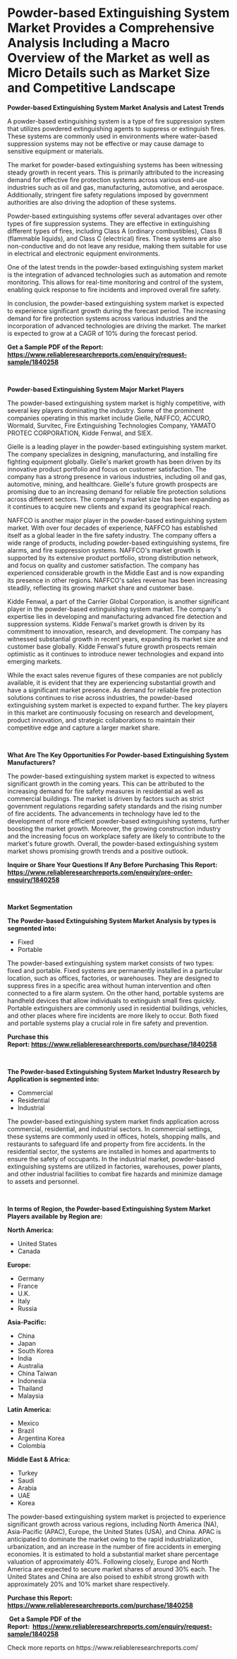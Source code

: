 <p><h1>Powder-based Extinguishing System Market Provides a Comprehensive Analysis Including a Macro Overview of the Market as well as Micro Details such as Market Size and Competitive Landscape</h1></p><p><strong>Powder-based Extinguishing System Market Analysis and Latest Trends</strong></p>
<p><p>A powder-based extinguishing system is a type of fire suppression system that utilizes powdered extinguishing agents to suppress or extinguish fires. These systems are commonly used in environments where water-based suppression systems may not be effective or may cause damage to sensitive equipment or materials.</p><p>The market for powder-based extinguishing systems has been witnessing steady growth in recent years. This is primarily attributed to the increasing demand for effective fire protection systems across various end-use industries such as oil and gas, manufacturing, automotive, and aerospace. Additionally, stringent fire safety regulations imposed by government authorities are also driving the adoption of these systems.</p><p>Powder-based extinguishing systems offer several advantages over other types of fire suppression systems. They are effective in extinguishing different types of fires, including Class A (ordinary combustibles), Class B (flammable liquids), and Class C (electrical) fires. These systems are also non-conductive and do not leave any residue, making them suitable for use in electrical and electronic equipment environments.</p><p>One of the latest trends in the powder-based extinguishing system market is the integration of advanced technologies such as automation and remote monitoring. This allows for real-time monitoring and control of the system, enabling quick response to fire incidents and improved overall fire safety.</p><p>In conclusion, the powder-based extinguishing system market is expected to experience significant growth during the forecast period. The increasing demand for fire protection systems across various industries and the incorporation of advanced technologies are driving the market. The market is expected to grow at a CAGR of 10% during the forecast period.</p></p>
<p><strong>Get a Sample PDF of the Report:&nbsp; <a href="https://www.reliableresearchreports.com/enquiry/request-sample/1840258">https://www.reliableresearchreports.com/enquiry/request-sample/1840258</a></strong></p>
<p>&nbsp;</p>
<p><strong>Powder-based Extinguishing System Major Market Players</strong></p>
<p><p>The powder-based extinguishing system market is highly competitive, with several key players dominating the industry. Some of the prominent companies operating in this market include Gielle, NAFFCO, ACCURO, Wormald, Survitec, Fire Extinguishing Technologies Company, YAMATO PROTEC CORPORATION, Kidde Fenwal, and SIEX.</p><p>Gielle is a leading player in the powder-based extinguishing system market. The company specializes in designing, manufacturing, and installing fire fighting equipment globally. Gielle's market growth has been driven by its innovative product portfolio and focus on customer satisfaction. The company has a strong presence in various industries, including oil and gas, automotive, mining, and healthcare. Gielle's future growth prospects are promising due to an increasing demand for reliable fire protection solutions across different sectors. The company's market size has been expanding as it continues to acquire new clients and expand its geographical reach.</p><p>NAFFCO is another major player in the powder-based extinguishing system market. With over four decades of experience, NAFFCO has established itself as a global leader in the fire safety industry. The company offers a wide range of products, including powder-based extinguishing systems, fire alarms, and fire suppression systems. NAFFCO's market growth is supported by its extensive product portfolio, strong distribution network, and focus on quality and customer satisfaction. The company has experienced considerable growth in the Middle East and is now expanding its presence in other regions. NAFFCO's sales revenue has been increasing steadily, reflecting its growing market share and customer base.</p><p>Kidde Fenwal, a part of the Carrier Global Corporation, is another significant player in the powder-based extinguishing system market. The company's expertise lies in developing and manufacturing advanced fire detection and suppression systems. Kidde Fenwal's market growth is driven by its commitment to innovation, research, and development. The company has witnessed substantial growth in recent years, expanding its market size and customer base globally. Kidde Fenwal's future growth prospects remain optimistic as it continues to introduce newer technologies and expand into emerging markets.</p><p>While the exact sales revenue figures of these companies are not publicly available, it is evident that they are experiencing substantial growth and have a significant market presence. As demand for reliable fire protection solutions continues to rise across industries, the powder-based extinguishing system market is expected to expand further. The key players in this market are continuously focusing on research and development, product innovation, and strategic collaborations to maintain their competitive edge and capture a larger market share.</p></p>
<p>&nbsp;</p>
<p><strong>What Are The Key Opportunities For Powder-based Extinguishing System Manufacturers?</strong></p>
<p><p>The powder-based extinguishing system market is expected to witness significant growth in the coming years. This can be attributed to the increasing demand for fire safety measures in residential as well as commercial buildings. The market is driven by factors such as strict government regulations regarding safety standards and the rising number of fire accidents. The advancements in technology have led to the development of more efficient powder-based extinguishing systems, further boosting the market growth. Moreover, the growing construction industry and the increasing focus on workplace safety are likely to contribute to the market's future growth. Overall, the powder-based extinguishing system market shows promising growth trends and a positive outlook.</p></p>
<p><strong>Inquire or Share Your Questions If Any Before Purchasing This Report: <a href="https://www.reliableresearchreports.com/enquiry/pre-order-enquiry/1840258">https://www.reliableresearchreports.com/enquiry/pre-order-enquiry/1840258</a></strong></p>
<p>&nbsp;</p>
<p><strong>Market Segmentation</strong></p>
<p><strong>The Powder-based Extinguishing System Market Analysis by types is segmented into:</strong></p>
<p><ul><li>Fixed</li><li>Portable</li></ul></p>
<p><p>The powder-based extinguishing system market consists of two types: fixed and portable. Fixed systems are permanently installed in a particular location, such as offices, factories, or warehouses. They are designed to suppress fires in a specific area without human intervention and often connected to a fire alarm system. On the other hand, portable systems are handheld devices that allow individuals to extinguish small fires quickly. Portable extinguishers are commonly used in residential buildings, vehicles, and other places where fire incidents are more likely to occur. Both fixed and portable systems play a crucial role in fire safety and prevention.</p></p>
<p><strong>Purchase this Report:&nbsp;<a href="https://www.reliableresearchreports.com/purchase/1840258">https://www.reliableresearchreports.com/purchase/1840258</a></strong></p>
<p>&nbsp;</p>
<p><strong>The Powder-based Extinguishing System Market Industry Research by Application is segmented into:</strong></p>
<p><ul><li>Commercial</li><li>Residential</li><li>Industrial</li></ul></p>
<p><p>The powder-based extinguishing system market finds application across commercial, residential, and industrial sectors. In commercial settings, these systems are commonly used in offices, hotels, shopping malls, and restaurants to safeguard life and property from fire accidents. In the residential sector, the systems are installed in homes and apartments to ensure the safety of occupants. In the industrial market, powder-based extinguishing systems are utilized in factories, warehouses, power plants, and other industrial facilities to combat fire hazards and minimize damage to assets and personnel.</p></p>
<p>&nbsp;</p>
<p><strong>In terms of Region, the Powder-based Extinguishing System Market Players available by Region are:</strong></p>
<p>
    <p> <strong> North America: </strong>
        <ul>
            <li>United States</li>
            <li>Canada</li>
        </ul>
        </p> 
    <p> <strong> Europe: </strong>
        <ul>
            <li>Germany</li>
            <li>France</li>
            <li>U.K.</li>
            <li>Italy</li>
            <li>Russia</li>
        </ul>
        </p> 
    <p> <strong> Asia-Pacific: </strong>
        <ul>
            <li>China</li>
            <li>Japan</li>
            <li>South Korea</li>
            <li>India</li>
            <li>Australia</li>
            <li>China Taiwan</li>
            <li>Indonesia</li>
            <li>Thailand</li>
            <li>Malaysia</li>
        </ul>
        </p> 
    <p> <strong> Latin America: </strong>
        <ul>
            <li>Mexico</li>
            <li>Brazil</li>
            <li>Argentina Korea</li>
            <li>Colombia</li>
        </ul>
        </p> 
    <p> <strong> Middle East & Africa: </strong>
        <ul>
            <li>Turkey</li>
            <li>Saudi</li>
            <li>Arabia</li>
            <li>UAE</li>
            <li>Korea</li>
        </ul>
    </p>
    </p>
<p><p>The powder-based extinguishing system market is projected to experience significant growth across various regions, including North America (NA), Asia-Pacific (APAC), Europe, the United States (USA), and China. APAC is anticipated to dominate the market owing to the rapid industrialization, urbanization, and an increase in the number of fire accidents in emerging economies. It is estimated to hold a substantial market share percentage valuation of approximately 40%. Following closely, Europe and North America are expected to secure market shares of around 30% each. The United States and China are also poised to exhibit strong growth with approximately 20% and 10% market share respectively.</p></p>
<p><strong>Purchase this Report: <a href="https://www.reliableresearchreports.com/purchase/1840258">https://www.reliableresearchreports.com/purchase/1840258</a></strong></p>
<p>&nbsp;<strong>Get a Sample PDF of the Report:&nbsp;&nbsp;<a href="https://www.reliableresearchreports.com/enquiry/request-sample/1840258">https://www.reliableresearchreports.com/enquiry/request-sample/1840258</a></strong></p>
<p><strong></strong></p>
<p>Check more reports on https://www.reliableresearchreports.com/</p>